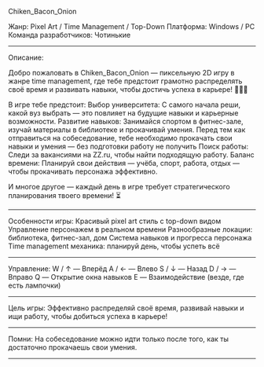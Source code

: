 Chiken_Bacon_Onion

Жанр: Pixel Art / Time Management / Top-Down
Платформа: Windows / PC
Команда разработчиков: Чотинькие

---

Описание:

Добро пожаловать в Chiken_Bacon_Onion — пиксельную 2D игру в жанре time management, где тебе предстоит грамотно распределять своё время и развивать навыки, чтобы достичь успеха в карьере! 🥓🐔🧅

В игре тебе предстоит:
Выбор университета: С самого начала реши, какой вуз выбрать — это повлияет на будущие навыки и карьерные возможности.
Развитие навыков: Занимайся спортом в фитнес-зале, изучай материалы в библиотеке и прокачивай умения.
Перед тем как отправиться на собеседование, тебе необходимо прокачать свои навыки и умения — без подготовки работу не получить
Поиск работы: Следи за вакансиями на ZZ.ru, чтобы найти подходящую работу.
Баланс времени: Планируй свои действия — учёба, спорт, работа, отдых — чтобы прокачивать персонажа эффективно.

И многое другое — каждый день в игре требует стратегического планирования твоего времени! ⏳

---

Особенности игры:
Красивый pixel art стиль с top-down видом
Управление персонажем в реальном времени
Разнообразные локации: библиотека, фитнес-зал, дом
Система навыков и прогресса персонажа
Time management механика: планируй день, чтобы успеть всё

---

Управление:
W / ↑ — Вперёд
A / ← — Влево
S / ↓ — Назад
D / → — Вправо
Q — Открытие окна навыков
E — Взаимодействие (везде, где есть лампочки)

---

Цель игры:
Эффективно распределяй своё время, развивай навыки и ищи работу, чтобы добиться успеха в карьере!

---

Помни: 
На собеседование можно идти только после того, как ты достаточно прокачаешь свои умения.

---
